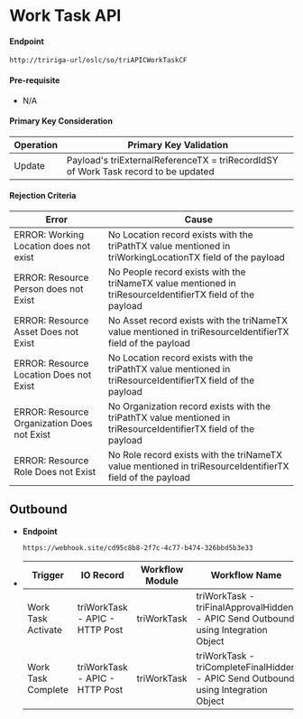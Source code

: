 # Work Task API


#### Endpoint
  ```
  http://tririga-url/oslc/so/triAPICWorkTaskCF
  ```

#### Pre-requisite
  
  - N/A

#### Primary Key Consideration

  Operation | Primary Key Validation
  ---|---
  Update | Payload's triExternalReferenceTX = triRecordIdSY of Work Task record to be updated
  
#### Rejection Criteria

  Error | Cause
  ---|---
  ERROR: Working Location does not exist | No Location record exists with the triPathTX value mentioned in triWorkingLocationTX field of the payload
  ERROR: Resource Person does not Exist | No People record exists with the triNameTX value mentioned in triResourceIdentifierTX field of the payload
  ERROR: Resource Asset Does not Exist | No Asset record exists with the triNameTX value mentioned in triResourceIdentifierTX field of the payload
  ERROR: Resource Location Does not Exist | No Location record exists with the triPathTX value mentioned in triResourceIdentifierTX field of the payload
  ERROR: Resource Organization Does not Exist | No Organization record exists with the triPathTX value mentioned in triResourceIdentifierTX field of the payload
  ERROR: Resource Role Does not Exist | No Role record exists with the triNameTX value mentioned in triResourceIdentifierTX field of the payload

## Outbound

- **Endpoint**
  ```
  https://webhook.site/cd95c8b8-2f7c-4c77-b474-326bbd5b3e33
  ```
  
- Trigger | IO Record | Workflow Module | Workflow Name 
  ---|---|---|---
  Work Task Activate | triWorkTask - APIC - HTTP Post | triWorkTask | triWorkTask - triFinalApprovalHidden - APIC Send Outbound using Integration Object 
  Work Task Complete | triWorkTask - APIC - HTTP Post | triWorkTask | triWorkTask - triCompleteFinalHidden - APIC Send Outbound using Integration Object
